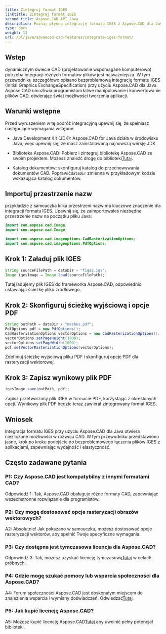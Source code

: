 ```yaml
---
title: Zintegruj format IGES
linktitle: Zintegruj format IGES
second_title: Aspose.CAD API Java
description: Poznaj płynną integrację formatu IGES z Aspose.CAD dla Java. Postępuj zgodnie z naszym przewodnikiem krok po kroku, wykorzystując moc Aspose.CAD, aby podnieść poziom swojego doświadczenia w programowaniu CAD.
type: docs
weight: 11
url: /pl/java/advanced-cad-features/integrate-iges-format/
---
```

## Wstęp

dynamicznym świecie CAD (projektowanie wspomagane komputerowo) potrzeba integracji różnych formatów plików jest najważniejsza. W tym przewodniku szczegółowo opisano bezproblemową integrację formatu IGES (Initial Graphics ExchangeSpecification) przy użyciu Aspose.CAD dla Java. Aspose.CAD umożliwia programistom łatwe manipulowanie i konwertowanie plików CAD, otwierając świat możliwości tworzenia aplikacji.

## Warunki wstępne

Przed wyruszeniem w tę podróż integracyjną upewnij się, że spełniasz następujące wymagania wstępne:

- Java Development Kit (JDK): Aspose.CAD for Java działa w środowisku Java, więc upewnij się, że masz zainstalowaną najnowszą wersję JDK.

-  Biblioteka Aspose.CAD: Pobierz i zintegruj bibliotekę Aspose.CAD ze swoim projektem. Możesz znaleźć drogę do biblioteki[Tutaj](https://releases.aspose.com/cad/java/).

-  Katalog dokumentów: skonfiguruj katalog do przechowywania dokumentów CAD. Poprawić`dataDir` zmienna w przykładowym kodzie wskazująca katalog dokumentów.

## Importuj przestrzenie nazw

przykładzie z samouczka kilka przestrzeni nazw ma kluczowe znaczenie dla integracji formatu IGES. Upewnij się, że zaimportowałeś niezbędne przestrzenie nazw na początku pliku Java:

```java
import com.aspose.cad.Image;
import com.aspose.cad.Image;

import com.aspose.cad.imageoptions.CadRasterizationOptions;
import com.aspose.cad.imageoptions.PdfOptions;
```

## Krok 1: Załaduj plik IGES

```java
String sourceFilePath = dataDir + "figa2.igs";
Image igesImage = Image.load(sourceFilePath);
```

Tutaj ładujemy plik IGES do frameworka Aspose.CAD, odpowiednio ustawiając ścieżkę pliku źródłowego.

## Krok 2: Skonfiguruj ścieżkę wyjściową i opcje PDF

```java
String outPath = dataDir + "meshes.pdf";
PdfOptions pdf = new PdfOptions();
CadRasterizationOptions vectorOptions = new CadRasterizationOptions();
vectorOptions.setPageHeight(1000);
vectorOptions.setPageWidth(1000);
pdf.setVectorRasterizationOptions(vectorOptions);
```

Zdefiniuj ścieżkę wyjściową pliku PDF i skonfiguruj opcje PDF dla rasteryzacji wektorowej.

## Krok 3: Zapisz wynikowy plik PDF

```java
igesImage.save(outPath, pdf);
```

Zapisz przetworzony plik IGES w formacie PDF, korzystając z określonych opcji. Wynikowy plik PDF będzie teraz zawierał zintegrowany format IGES.

## Wniosek

Integracja formatu IGES przy użyciu Aspose.CAD dla Java otwiera niezliczone możliwości w rozwoju CAD. W tym przewodniku przedstawiono jasne, krok po kroku podejście do bezproblemowego łączenia plików IGES z aplikacjami, zapewniając wydajność i elastyczność.

## Często zadawane pytania

### P1: Czy Aspose.CAD jest kompatybilny z innymi formatami CAD?

Odpowiedź 1: Tak, Aspose.CAD obsługuje różne formaty CAD, zapewniając wszechstronne rozwiązanie dla programistów.

### P2: Czy mogę dostosować opcje rasteryzacji obrazów wektorowych?

A2: Absolutnie! Jak pokazano w samouczku, możesz dostosować opcje rasteryzacji wektorów, aby spełnić Twoje specyficzne wymagania.

### P3: Czy dostępna jest tymczasowa licencja dla Aspose.CAD?

 Odpowiedź 3: Tak, możesz uzyskać licencję tymczasową[Tutaj](https://purchase.aspose.com/temporary-license/) w celach próbnych.

### P4: Gdzie mogę szukać pomocy lub wsparcia społeczności dla Aspose.CAD?

 A4: Forum społeczności Aspose.CAD jest doskonałym miejscem do znalezienia wsparcia i wymiany doświadczeń. Odwiedzać[Tutaj](https://forum.aspose.com/c/cad/19).

### P5: Jak kupić licencję Aspose.CAD?

 A5: Możesz kupić licencję Aspose.CAD[Tutaj](https://purchase.aspose.com/buy) aby uwolnić pełny potencjał biblioteki.